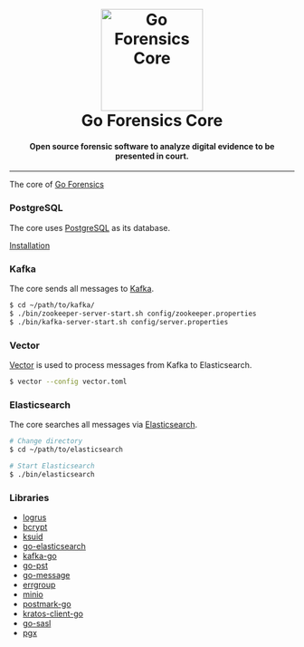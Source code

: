 <h1 align="center">
  <br>
  <a href="https://github.com/mooijtech/goforensics-core"><img src="https://i.imgur.com/kd7fwOf.png" alt="Go Forensics Core" width="180"></a>
  <br>
  Go Forensics Core
  <br>
</h1>

<h4 align="center">Open source forensic software to analyze digital evidence to be presented in court.</h4>

---

The core of [Go Forensics](https://www.goforensics.io/)

### PostgreSQL

The core uses [PostgreSQL](https://www.postgresql.org/) as its database.

[Installation](https://wiki.archlinux.org/title/PostgreSQL)

### Kafka

The core sends all messages to [Kafka](https://kafka.apache.org/).

```bash
$ cd ~/path/to/kafka/
$ ./bin/zookeeper-server-start.sh config/zookeeper.properties
$ ./bin/kafka-server-start.sh config/server.properties
```

### Vector

[Vector](https://vector.dev/) is used to process messages from Kafka to Elasticsearch.

```bash
$ vector --config vector.toml
```

### Elasticsearch

The core searches all messages via [Elasticsearch](https://www.elastic.co/elasticsearch/).

```bash
# Change directory
$ cd ~/path/to/elasticsearch

# Start Elasticsearch
$ ./bin/elasticsearch
```

### Libraries

- [logrus](https://github.com/sirupsen/logrus)
- [bcrypt](https://pkg.go.dev/golang.org/x/crypto/bcrypt)
- [ksuid](https://github.com/segmentio/ksuid)
- [go-elasticsearch](https://github.com/elastic/go-elasticsearch)
- [kafka-go](https://github.com/segmentio/kafka-go)
- [go-pst](https://github.com/mooijtech/go-pst)
- [go-message](https://github.com/emersion/go-message)
- [errgroup](https://pkg.go.dev/golang.org/x/sync/errgroup)
- [minio](https://github.com/minio/minio-go)
- [postmark-go](https://github.com/mattevans/postmark-go)
- [kratos-client-go](https://github.com/ory/kratos-client-go)
- [go-sasl](https://github.com/emersion/go-sasl)
- [pgx](https://github.com/jackc/pgx)